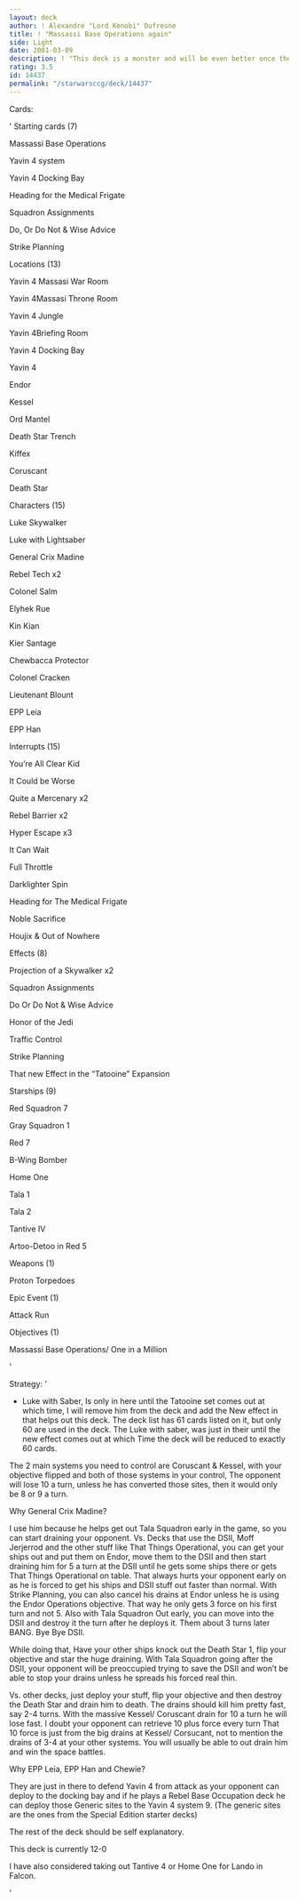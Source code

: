 ```yaml
---
layout: deck
author: ! Alexandre "Lord Kenobi" Dufresne
title: ! "Massassi Base Operations again"
side: Light
date: 2001-03-09
description: ! "This deck is a monster and will be even better once the new Tatooine expasion comes out."
rating: 3.5
id: 14437
permalink: "/starwarsccg/deck/14437"
---
```

Cards: 

' 
Starting cards (7)


Massassi Base Operations 

Yavin 4 system

Yavin 4 Docking Bay

Heading for the Medical Frigate

Squadron Assignments 

Do, Or Do Not & Wise Advice 

Strike Planning


Locations (13) 


Yavin 4 Massasi War Room

Yavin 4Massasi Throne Room

Yavin 4 Jungle

Yavin 4Briefing Room

Yavin 4 Docking Bay 

Yavin 4 

Endor

Kessel

Ord Mantel 

Death Star Trench

Kiffex

Coruscant 

Death Star


Characters (15)


Luke Skywalker 

Luke with Lightsaber  

General Crix Madine  

Rebel Tech x2

Colonel Salm

Elyhek Rue

Kin Kian

Kier Santage

Chewbacca Protector 

Colonel Cracken 

Lieutenant Blount 

EPP Leia 

EPP Han 


Interrupts (15)


You’re All Clear Kid

It Could be Worse

Quite a Mercenary x2

Rebel Barrier x2

Hyper Escape x3

It Can Wait

Full Throttle

Darklighter Spin

Heading for The Medical Frigate 

Noble Sacrifice

Houjix & Out of Nowhere


Effects (8)


Projection of a Skywalker x2

Squadron Assignments

Do Or Do Not & Wise Advice 

Honor of the Jedi

Traffic Control

Strike Planning 

That new Effect in the &#8220;Tatooine&#8221; Expansion  


Starships (9)


Red Squadron 7

Gray Squadron 1

Red 7

B-Wing Bomber

Home One 

Tala 1 

Tala 2 

Tantive IV

Artoo-Detoo in Red 5


Weapons (1)


Proton Torpedoes


Epic Event (1)


Attack Run


Objectives (1)


Massassi Base Operations/ One in a Million 

'

Strategy: '

* Luke with Saber, Is only in here until the Tatooine set comes out at which time, I will remove him from the deck and add the New effect in that helps out this deck. The deck list has 61 cards listed on it, but only 60 are used in the deck. The Luke with saber, was just in their until the new effect comes out at which Time the deck will be reduced to exactly 60 cards. 


The 2 main systems you need to control are Coruscant & Kessel, with your objective flipped and both of those systems in your control, The opponent will lose 10 a turn, unless he has converted those sites, then it would only be 8 or 9 a turn.


  Why General Crix Madine? 


I use him because he helps get out Tala Squadron early in the game, so you can start draining your opponent. Vs. Decks that use the DSII, Moff Jerjerrod and the other stuff like That Things Operational, you can get your ships out and put them on Endor, move them to the DSII and then start draining him for 5 a turn at the DSII until he gets some ships there or gets That Things Operational on table. That always hurts your opponent early on as he is forced to get his ships and DSII stuff out faster than normal. With Strike Planning, you can also cancel his drains at Endor unless he is using the Endor Operations objective. That way he only gets 3 force on his first turn and not 5. Also with Tala Squadron Out early, you can move into the DSII and destroy it the turn after he deploys it. Them about 3 turns later BANG. Bye Bye DSII. 


While doing that, Have your other ships knock out the Death Star 1, flip your objective and star the huge draining. With Tala Squadron going after the DSII, your opponent will be preoccupied trying to save the DSII and won&#8217;t be able to stop your drains unless he spreads his forced real thin.  


Vs. other decks, just deploy your stuff, flip your objective and then destroy the Death Star and drain him to death. The drains should kill him pretty fast, say 2-4 turns. With the massive Kessel/ Coruscant drain for 10 a turn he will lose fast. I doubt your opponent can retrieve 10 plus force every turn That 10 force is just from the big drains at Kessel/ Corsucant, not to mention the drains of 3-4 at your other systems. You will usually be able to out drain him and win the space battles.  


Why EPP Leia, EPP Han and Chewie?


They are just in there to defend Yavin 4 from attack as your opponent can deploy to the docking bay and if he plays a Rebel Base Occupation deck he can deploy those Generic sites to the Yavin 4 system 9. (The generic sites are the ones from the Special Edition starter decks)


The rest of the deck should be self explanatory.


This deck is currently 12-0   


I have also considered taking out Tantive 4 or Home One for Lando in Falcon.  

'
